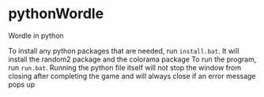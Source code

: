 # pythonWordle
Wordle in python

To install any python packages that are needed, run `install.bat`. It will install the random2 package and the colorama package
To run the program, run `run.bat`. Running the python file itself will not stop the window from closing after completing the game and will always close if an error message pops up
